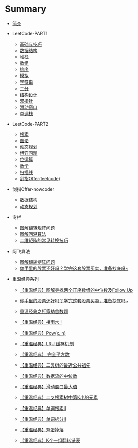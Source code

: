 # Summary

* [简介](README.md)

* LeetCode-PART1

  * [基础与技巧](/docs/leetcode/classify/basic_skill.md)
  * [数据结构](/docs/leetcode/classify/structure.md)
  * [堆栈](/docs/leetcode/classify/heap_stack.md)
  * [数组](/docs/leetcode/classify/array.md)
  * [排序](/docs/leetcode/classify/sorting.md)
  * [模拟](/docs/leetcode/classify/simulation.md)
  * [字符串](/docs/leetcode/classify/string.md)
  * [二分](/docs/leetcode/classify/binary_search.md)
  * [结构设计](/docs/leetcode/classify/structure_design.md)
  * [双指针](/docs/leetcode/classify/two_pointers.md)
  * [滑动窗口](/docs/leetcode/classify/sliding_window.md)
  * [单调栈](/docs/leetcode/classify/monotonic_stack.md)

* LeetCode-PART2
  * [搜索](/docs/leetcode/classify/search.md)
  * [图论](/docs/leetcode/classify/graph.md)
  * [动态规划](/docs/leetcode/classify/dynamic_programing.md)
  * [博弈问题](/docs/leetcode/classify/game_problem.md)
  * [位运算](/docs/leetcode/classify/bit.md)
  * [数学](/docs/leetcode/classify/math.md)
  * [扫描线](/docs/leetcode/classify/sweep_line.md)
  * [剑指Offer(leetcode)](/docs/leetcode/swordoffer/swordoffer.md)

* 剑指Offer-nowcoder
  * [数据结构](/docs/swordoffer/structure.md)
  * [动态规划](/docs/swordoffer/dynamic_programing.md)

* 专栏

  * [图解翻转矩阵问题](/docs/articles/data_structures/matrix/图解翻转矩阵问题.md)
  * [图解回溯算法](/docs/articles/algorithm/backtracing/图解回溯算法.md)
  * [二维矩阵的常见转换技巧](/docs/articles/data_structures/matrix/二维矩阵的常见转换技巧.md)

* 阿飞算法

  * [图解翻转矩阵问题](https://mp.weixin.qq.com/s?__biz=MzIyMjczODEyMQ==&mid=2247484998&idx=1&sn=a9fbb88c41ef38182adf0e918c0b3159&chksm=e829a5e0df5e2cf639d027ce83077f7a4a3c24cac5ad4711067b0bdbb0d0d1326cb41b819c22#rd)

  - [你手里的股票还好吗？学完这套股票买卖，准备抄底吗~](https://mp.weixin.qq.com/s?__biz=MzIyMjczODEyMQ==&mid=2247484963&idx=1&sn=cd8ab109b3b6473d0aafce63faa9c434&chksm=e829a585df5e2c93d060e24784f25a62124dac43a2e484312a73f5911186b5164a55ebbef5c8#rd)

* 重温经典系列

  * [【重温经典】图解寻找两个正序数组的中位数及Follow Up](https://mp.weixin.qq.com/s?__biz=MzIyMjczODEyMQ==&amp;mid=2247485025&amp;idx=1&amp;sn=b8015ebc994a0980e9c6be3cddfa14ac&amp;chksm=e829a5c7df5e2cd16ca6b289b0e3364b95eb9eb49dbf30dfa30594342ef26d4be8ca41b3e9e1&token=1049030446&lang=zh_CN#rd)
  * [你手里的股票还好吗？学完这套股票买卖，准备抄底吗~](https://mp.weixin.qq.com/s?__biz=MzIyMjczODEyMQ==&mid=2247484963&idx=1&sn=cd8ab109b3b6473d0aafce63faa9c434&chksm=e829a585df5e2c93d060e24784f25a62124dac43a2e484312a73f5911186b5164a55ebbef5c8&token=1049030446&lang=zh_CN#rd)
  
  * [重温经典之打家劫舍数题](https://mp.weixin.qq.com/s?__biz=MzIyMjczODEyMQ==&mid=2247484946&idx=1&sn=85711584d097ebebeb2723d3e2d4b0de&chksm=e829a5b4df5e2ca23acb5569985a37066fb056bd0948397793f0c3f3cfbae6ca94ad81599c02#rd)
  * [【重温经典】接雨水 I](https://mp.weixin.qq.com/s?__biz=MzIyMjczODEyMQ==&mid=2247484855&idx=1&sn=3818d5760f4512eca99cd82a3233eaa4&chksm=e829a611df5e2f0772fe8df1d285796eda32c14a55feec0d970644da8b34c8ec609bd0e74340#rd)
  * [【重温经典】Pow(x, n)](https://mp.weixin.qq.com/s?__biz=MzIyMjczODEyMQ==&mid=2247484817&idx=1&sn=3761e4097ce812219f2be441248dca80&chksm=e829a637df5e2f21009df78c53c1c872ab85cc30cd06e8f87e1fab1007009cf1c3985bb273f1#rd)
  * [【重温经典】LRU 缓存机制](https://mp.weixin.qq.com/s?__biz=MzIyMjczODEyMQ==&mid=2247484736&idx=1&sn=ff5e6cf657c9ca73d3e36fbfe9a1c378&chksm=e829a6e6df5e2ff038c305f17fb53c97c0c1c9887ed99e4eced8cbc1843bb69b7ed5d9c3e377#rd)
  * [【重温经典】 完全平方数](https://mp.weixin.qq.com/s?__biz=MzIyMjczODEyMQ==&mid=2247484696&idx=1&sn=11f03d4edde5bdc347c346e7fcfdb680&chksm=e829a6bedf5e2fa8b08537ea6edbed54523e3c22ea13687ac91f82d75c3c45251fe892b40304&token=1049030446&lang=zh_CN#rd)
  * [【重温经典】二叉树的最近公共祖先](https://mp.weixin.qq.com/s?__biz=MzIyMjczODEyMQ==&mid=2247484681&idx=1&sn=310103d92c60923bb48493714333857b&chksm=e829a6afdf5e2fb9633fa32cbd7e154bf03152f70d3542806fe92569a49d2d8c4e18bf00532f&token=1049030446&lang=zh_CN#rd)
  * [【重温经典】数据流的中位数](https://mp.weixin.qq.com/s?__biz=MzIyMjczODEyMQ==&mid=2247484665&idx=1&sn=841fde0a4ec32f3c9a6e71abe87c44ad&chksm=e829a75fdf5e2e49bbfb9a012fa9afd1baa0393eddf4002f6d1ec06d4c2308f251436ab2db10&token=1049030446&lang=zh_CN#rd)
  * [【重温经典】滑动窗口最大值](https://mp.weixin.qq.com/s?__biz=MzIyMjczODEyMQ==&mid=2247484641&idx=1&sn=16f1d1838171e93153245b64e2db0b08&chksm=e829a747df5e2e51bd9a0f792ba6a8e81f22d3a23b161d0c0fd78fc8e5c40b389984bd199732&token=1049030446&lang=zh_CN#rd)
  * [【重温经典】二叉搜索树中第K小的元素](https://mp.weixin.qq.com/s?__biz=MzIyMjczODEyMQ==&mid=2247484631&idx=1&sn=e722d187f7840386ffe9f3633882e959&chksm=e829a771df5e2e67131df305cde490287216641288518f308a941767d8fe6735f4833c86eb8c&token=1049030446&lang=zh_CN#rd)
  * [【重温经典】单词搜索II](https://mp.weixin.qq.com/s?__biz=MzIyMjczODEyMQ==&mid=2247484621&idx=1&sn=fdad90202cdb02cf68ba8f47fd35c737&chksm=e829a76bdf5e2e7da8f8f4480f2c06c8cc736f29514dde34a10823bccf6fbcdb7619baf7acb4&token=1049030446&lang=zh_CN#rd)
  * [【重温经典】单词拆分II](https://mp.weixin.qq.com/s?__biz=MzIyMjczODEyMQ==&mid=2247484615&idx=1&sn=5159d5b4740d03dad18c73ebc892c509&chksm=e829a761df5e2e777e8ed651bd8b91fcc3046c80ad2bf566c2db005a19e741cc8f7a864b40c3&token=1049030446&lang=zh_CN#rd)
  * [【重温经典】鸡蛋掉落](https://mp.weixin.qq.com/s?__biz=MzIyMjczODEyMQ==&mid=2247484609&idx=1&sn=e9f81ce64ad96a100b8b75ea1ff825cb&chksm=e829a767df5e2e71b57ea042236546d935362624e984ad55db2c2dc651470bf93088face5661&token=1049030446&lang=zh_CN#rd)
  * [【重温经典】K个一组翻转链表](https://mp.weixin.qq.com/s?__biz=MzIyMjczODEyMQ==&mid=2247484559&idx=1&sn=043bf3349721f21ac2667c3153381e41&chksm=e829a729df5e2e3f27c71f555f2a0b173c1253a3b025af89f486ca79458a2b1ce6b0220d41c5&token=1049030446&lang=zh_CN#rd)

